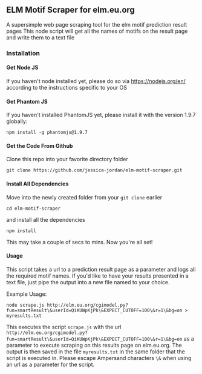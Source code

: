 ## ELM Motif Scraper for  elm.eu.org

A supersimple web page scraping tool for the elm motif prediction result pages
This node script will get all the names of motifs on the result page and write them to a text file

### Installation


#### Get Node JS

If you haven't node installed yet, please do so via https://nodejs.org/en/ according to the instructions specific to your OS

#### Get Phantom JS

If you haven't installed PhantomJS yet, please install it with the version 1.9.7 globally:

`npm install -g phantomjs@1.9.7`

#### Get the Code From Github

Clone this repo into your favorite directory folder

`git clone https://github.com/jessica-jordan/elm-motif-scraper.git`

#### Install All Dependencies

Move into the newly created folder from your `git clone` earlier 

`cd elm-motif-scraper`

and install all the dependencies

`npm install`

This may take a couple of secs to mins. Now you're all set!

#### Usage

This script takes a url to a prediction result page as a parameter and logs all the required motif names. If you'd like to 
have your results presented in a text file, just pipe the output into a new file named to your choice. 

Example Usage:

`node scrape.js http://elm.eu.org/cgimodel.py?fun=smartResult\&userId=QiKUWpKjPk\&EXPECT_CUTOFF=100\&r=1\&bg=on > myresults.txt`

This executes the script `scrape.js` with the url `http://elm.eu.org/cgimodel.py?fun=smartResult\&userId=QiKUWpKjPk\&EXPECT_CUTOFF=100\&r=1\&bg=on` as a parameter
to execute scraping on this results page on elm.eu.org. The output is then saved in the file `myresults.txt` in the same folder that the script is executed in. Please
escape Ampersand characters `\&` when using an url as a parameter for the script.